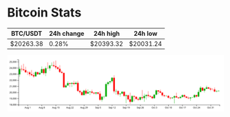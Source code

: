 # Bitcoin Stats

BTC/USDT|24h change|24h high|24h low|
|---|---|---|---|
|$20263.38|0.28%|$20393.32|$20031.24|

<img src="./chart.svg">
